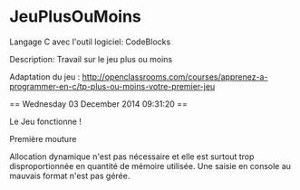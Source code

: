 JeuPlusOuMoins
==============
Langage C avec l'outil logiciel: CodeBlocks

Description: Travail sur le jeu plus ou moins   

Adaptation du jeu : http://openclassrooms.com/courses/apprenez-a-programmer-en-c/tp-plus-ou-moins-votre-premier-jeu

== Wednesday 03 December 2014 09:31:20 ==

Le Jeu fonctionne !

Première mouture

Allocation dynamique n'est pas nécessaire et elle est surtout trop disproportionnée en quantité de mémoire utilisée.
Une saisie en console au mauvais format n'est pas gérée.

